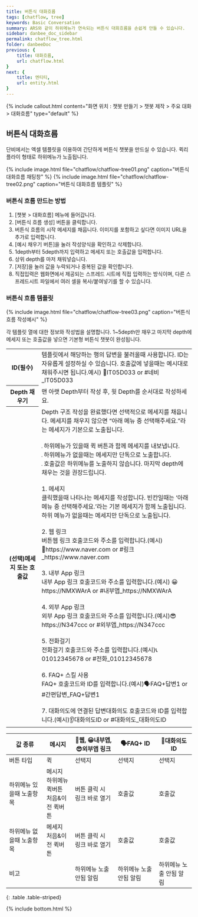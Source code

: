```yaml
---
title: 버튼식 대화흐름 
tags: [chatflow, tree]
keywords: Basic Conversation
summary: ARS와 같이 하위메뉴가 연속되는 버튼식 대화흐름을 손쉽게 만들 수 있습니다.
sidebar: danbee_doc_sidebar
permalink: chatflow_tree.html
folder: danbeeDoc
previous: {
    title: 대화흐름, 
    url: chatflow.html
}
next: {
    title: 엔티티,
    url: entity.html
}
---
```


{% include callout.html content="화면 위치 : 챗봇 만들기 > 챗봇 제작 > 주요 대화 > 대화흐름" type="default" %}


## 버튼식 대화흐름
단비에서는 엑셀 템플릿을 이용하여 간단하게 버튼식 챗봇을 만드실 수 있습니다. 퀵리플라이 형태로 하위메뉴가 노출됩니다.

{% include image.html file="chatflow/chatflow-tree01.png"  caption="버튼식 대화흐름 채팅창" %}
{% include image.html file="chatflow/chatflow-tree02.png"  caption="버튼식 대화흐름 템플릿" %}

### 버튼식 흐름 만드는 방법
1. [챗봇 > 대화흐름] 메뉴에 들어갑니다.
2. [버튼식 흐름 생성] 버튼을 클릭합니다.
3. 버튼식 흐름의 시작 메세지를 채웁니다. 이미지를 포함하고 싶다면 이미지 URL을 추가로 입력합니다.
4. [예시 채우기 버튼]을 눌러 작성양식을 확인하고 삭제합니다.
5. 1depth부터 5depth까지 입력하고 메세지 또는 호출값을 입력합니다.
6. 상위 depth를 마저 채워넣습니다.
7. [저장]을 눌러 값을 누락되거나 중복된 값을 확인합니다.
8. 직접입력은 웹화면에서 제공되는 스프레드 시트에 직접 입력하는 방식이며, 다른 스프레드시트 파일에서 여러 셀을 복사/붙여넣기를 할 수 있습니다.

### 버튼식 흐름 템플릿

{% include image.html file="chatflow/chatflow-tree03.png"  caption="버튼식 흐름 작성예시" %}

각 템플릿 열에 대한 정보와 작성법을 설명합니다. 1~5depth만 채우고 마지막 depth에 메세지 또는 호출값을 넣으면 기본형 버튼식 챗봇이 완성됩니다.

<table class="table table-striped">
    <tr>
        <th>ID(필수)</th>
        <td>템플릿에서 해당하는 행의 답변을 불러올때 사용합니다. ID는 자유롭게 설정하실 수 있습니다. 호출값에 넣을때는 예시대로 채워주시면 됩니다.예시) 🚩IT05D033 or #네비_IT05D033</td>
    </tr>
    <tr>
        <th>Depth 채우기</th>
        <td>맨 아랫 Depth부터 작성 후, 윗 Depth를 순서대로 작성하세요.</td>
    </tr>
    <tr>
        <th>(선택)메세지 또는 호출값</th>
        <td>
            Depth 구조 작성을 완료했다면 선택적으로 메세지를 채웁니다. 메세지를 채우지 않으면 “아래 메뉴 중 선택해주세요.”라는 메세지가 기본으로 노출됩니다.<br/><br/>            
            <b style="font-size: 2px">●</b> 하위메뉴가 있을때 퀵 버튼과 함께 메세지를 내보냅니다.<br/>
            <b style="font-size: 2px">●</b> 하위메뉴가 없을때는 메세지만 단독으로 노출합니다.<br/>
            <b style="font-size: 2px">●</b> 호출값은 하위메뉴를 노출하지 않습니다. 마지막 depth에 채우는 것을 권장드립니다.<br/><br/>
            1. 메세지<br/>클릭했을때 나타나는 메세지를 작성합니다. 빈칸일때는 ‘아래 메뉴 중 선택해주세요.’라는 기본 메세지가 함께 노출됩니다.하위 메뉴가 없을때는 메세지만 단독으로 노출됩니다.<br/><br/>            
            2. 웹 링크<br/> 버튼웹 링크 호출코드와 주소를 입력합니다.(예시) 🔗https://www.naver.com or #링크_https://www.naver.com<br/><br/>
            3. 내부 App 링크<br/>내부 App 링크 호출코드와 주소를 입력합니다.(예시) 😀https://NMXWArA or #내부앱_https://NMXWArA<br/><br/>
            4. 외부 App 링크<br/>외부 App 링크 호출코드와 주소를 입력합니다.(예시)😎https://N347ccc or #외부앱_https://N347ccc<br/><br/>
            5. 전화걸기<br/>전화걸기 호출코드와 주소를 입력합니다.(예시)📞01012345678 or #전화_01012345678<br/><br/>
            6. FAQ+ 스킬 사용<br/>FAQ+ 호출코드와 ID를 입력합니다.(예시)🗣FAQ+답변1 or #간편답변_FAQ+답변1<br/><br/>
            7. 대화의도에 연결된 답변대화의도 호출코드와 ID를 입력합니다.(예시)👂대화의도ID or #대화의도_대화의도ID
        </td>
    </tr>
</table>

| 값 종류 | 메시지 | 🔗웹, 😀내부앱, 😎외부앱 링크 | 🗣FAQ+ ID | 🦻대화의도 ID | 
|---|---|---|---|---|
| 버튼 타입 | 퀵 | 선택지 | 선택지 | 선택지 |
| 하위메뉴 있을때 노출항목 | 메시지<br/>하위메뉴 퀵버튼<br/>처음&이전 퀵버튼 | 버튼 클릭 시 링크 바로 열기 | 호출값 | 호출값 |
| 하위메뉴 없을때 노출항목 | 메세지<br/>처음&이전 퀵버튼 | 버튼 클릭 시 링크 바로 열기 | 호출값 | 호출값 |
| 비고 |  | 하위메뉴 노출 안됨 알림 | 하위메뉴 노출 안됨 알림 | 하위메뉴 노출 안됨 알림 |
{: .table .table-striped}



{% include bottom.html %}

